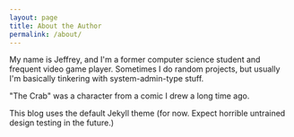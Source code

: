```yaml
---
layout: page
title: About the Author
permalink: /about/
---
```


My name is Jeffrey, and I'm a former computer science student and frequent video game player.
Sometimes I do random projects, but usually I'm basically tinkering with system-admin-type stuff.

"The Crab" was a character from a comic I drew a long time ago.

This blog uses the default Jekyll theme (for now. Expect horrible untrained design testing in the future.)
